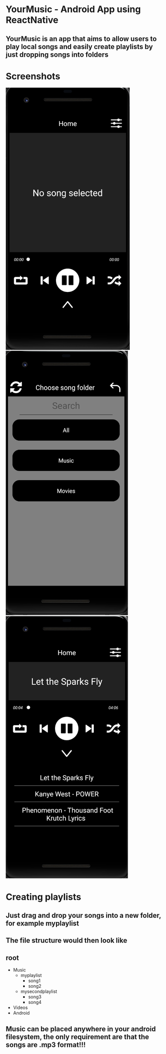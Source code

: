 # YourMusic - Android App using ReactNative

## YourMusic is an app that aims to allow users to play local songs and easily create playlists by just dropping songs into folders

# Screenshots
![](screenshots/img1.png)
![](screenshots/img2.png)
![](screenshots/img3.png)

# Creating playlists
## Just drag and drop your songs into a new folder, for example myplaylist
## The file structure would then look like
## root
 - Music
    - myplaylist
        - song1
        - song2
    - mysecondplaylist
        - song3
        - song4
 - Videos 
 - Android

 ## Music can be placed anywhere in your android filesystem, the only requirement are that the songs are .mp3 format!!!